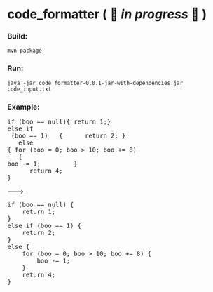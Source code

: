 # code_formatter ( :construction: *in progress* :construction: )

### Build:
```mvn package```

### Run:
```java -jar code_formatter-0.0.1-jar-with-dependencies.jar code_input.txt```

### Example:

<pre>
if (boo == null){ return 1;}
else if 
 (boo == 1)   {      return 2; }    
   else 
{ for (boo = 0; boo > 10; boo += 8)
   {
boo -= 1;         }
      return 4;
} 
</pre>

---> 
<pre>
if (boo == null) {
    return 1;
}
else if (boo == 1) {
    return 2;
}
else {
    for (boo = 0; boo > 10; boo += 8) {
        boo -= 1;
    }
    return 4;
}

</pre>
